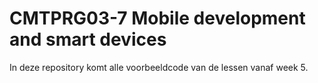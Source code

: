 # CMTPRG03-7 Mobile development and smart devices

In deze repository komt alle voorbeeldcode van de lessen vanaf week 5.
